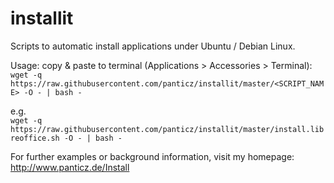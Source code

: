 installit
=========

Scripts to automatic install applications under Ubuntu / Debian Linux.

Usage: copy & paste to terminal (Applications > Accessories > Terminal): 
`wget -q https://raw.githubusercontent.com/panticz/installit/master/<SCRIPT_NAME> -O - | bash -`

e.g.  
`wget -q https://raw.githubusercontent.com/panticz/installit/master/install.libreoffice.sh -O - | bash -`


For further examples or background information, visit my homepage:  
http://www.panticz.de/Install
